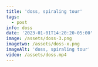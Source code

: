 ```yaml
---
title: 'doss, spiraling tour'
tags:
  - post
info: doss
date: '2023-01-01T14:20:20-05:00'
image: /assets/doss-3.png
imagetwo: /assets/doss-x.png
imageAlt: 'doss, spiraling tour'
video: /assets/doss.mp4
---
```


